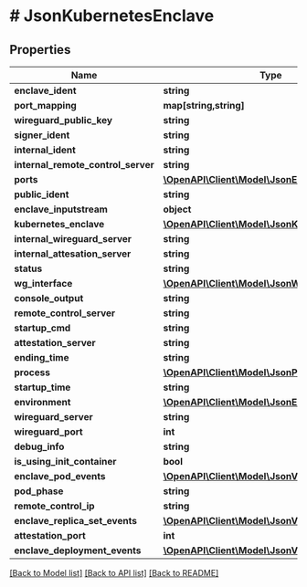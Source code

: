 # # JsonKubernetesEnclave

## Properties

Name | Type | Description | Notes
------------ | ------------- | ------------- | -------------
**enclave_ident** | **string** |  | [optional]
**port_mapping** | **map[string,string]** |  | [optional]
**wireguard_public_key** | **string** |  | [optional]
**signer_ident** | **string** |  | [optional]
**internal_ident** | **string** |  | [optional]
**internal_remote_control_server** | **string** |  | [optional]
**ports** | [**\OpenAPI\Client\Model\JsonEnclavePort[]**](JsonEnclavePort.md) |  | [optional]
**public_ident** | **string** |  | [optional]
**enclave_inputstream** | **object** |  | [optional]
**kubernetes_enclave** | [**\OpenAPI\Client\Model\JsonKubernetesEnclave**](JsonKubernetesEnclave.md) |  | [optional]
**internal_wireguard_server** | **string** |  | [optional]
**internal_attesation_server** | **string** |  | [optional]
**status** | **string** |  | [optional]
**wg_interface** | [**\OpenAPI\Client\Model\JsonWireguardInterface**](JsonWireguardInterface.md) |  | [optional]
**console_output** | **string** |  | [optional]
**remote_control_server** | **string** |  | [optional]
**startup_cmd** | **string** |  | [optional]
**attestation_server** | **string** |  | [optional]
**ending_time** | **string** |  | [optional]
**process** | [**\OpenAPI\Client\Model\JsonProcess**](JsonProcess.md) |  | [optional]
**startup_time** | **string** |  | [optional]
**environment** | [**\OpenAPI\Client\Model\JsonEnvironment**](JsonEnvironment.md) |  | [optional]
**wireguard_server** | **string** |  | [optional]
**wireguard_port** | **int** |  | [optional]
**debug_info** | **string** |  | [optional]
**is_using_init_container** | **bool** |  | [optional]
**enclave_pod_events** | [**\OpenAPI\Client\Model\JsonV1EventList**](JsonV1EventList.md) |  | [optional]
**pod_phase** | **string** |  | [optional]
**remote_control_ip** | **string** |  | [optional]
**enclave_replica_set_events** | [**\OpenAPI\Client\Model\JsonV1EventList**](JsonV1EventList.md) |  | [optional]
**attestation_port** | **int** |  | [optional]
**enclave_deployment_events** | [**\OpenAPI\Client\Model\JsonV1EventList**](JsonV1EventList.md) |  | [optional]

[[Back to Model list]](../../README.md#models) [[Back to API list]](../../README.md#endpoints) [[Back to README]](../../README.md)
